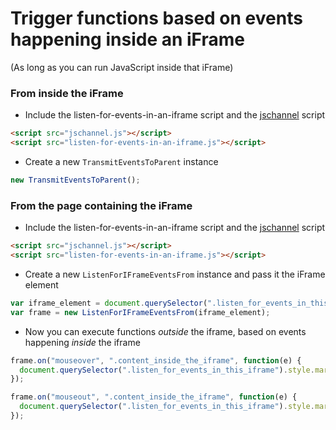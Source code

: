 # Trigger functions based on events happening inside an iFrame
(As long as you can run JavaScript inside that iFrame)

### From inside the iFrame

* Include the listen-for-events-in-an-iframe script and the [jschannel](https://github.com/mozilla/jschannel) script

``` html
<script src="jschannel.js"></script>
<script src="listen-for-events-in-an-iframe.js"></script>
```

* Create a new `TransmitEventsToParent` instance

``` js
new TransmitEventsToParent();
```

### From the page containing the iFrame

* Include the listen-for-events-in-an-iframe script and the [jschannel](https://github.com/mozilla/jschannel) script

``` html
<script src="jschannel.js"></script>
<script src="listen-for-events-in-an-iframe.js"></script>
```

* Create a new `ListenForIFrameEventsFrom` instance and pass it the iFrame element

``` js
var iframe_element = document.querySelector(".listen_for_events_in_this_iframe");
var frame = new ListenForIFrameEventsFrom(iframe_element);
```

* Now you can execute functions *outside* the iframe, based on events happening *inside* the iframe

``` js
frame.on("mouseover", ".content_inside_the_iframe", function(e) {
  document.querySelector(".listen_for_events_in_this_iframe").style.margin = '20%';
});

frame.on("mouseout", ".content_inside_the_iframe", function(e) {
  document.querySelector(".listen_for_events_in_this_iframe").style.margin = '0';
});
```
